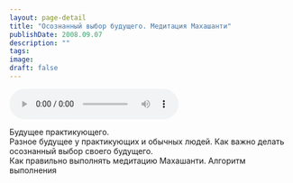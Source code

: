 ```yaml
---
layout: page-detail
title: "Осознанный выбор будущего. Медитация Махашанти"
publishDate: 2008.09.07
description: ""
tags:
image:
draft: false
---
```


<audio title="2008.09.07 - Осознанный выбор будущего. Медитация Махашанти.mp3" src="/upload/iblock/a22/a2231e634572e2b7d000b7ba0c789849.mp3" controls=""></audio>

 Будущее практикующего.  
 Разное будущее у практикующих и обычных людей. Как важно делать осознанный выбор своего будущего.  
 Как правильно выполнять медитацию Махашанти. Алгоритм выполнения 

  
